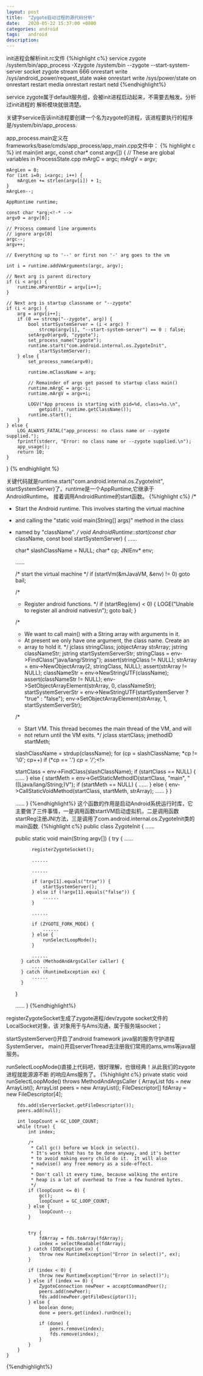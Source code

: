 ```yaml
---
layout: post
title:  "Zygote启动过程的源代码分析"
date:   2020-05-22 15:37:00 +0800
categories: android
tags:   android
description:
---
```


init进程会解析init.rc文件
{%highlight c%}
service zygote /system/bin/app_process -Xzygote /system/bin --zygote --start-system-server
    socket zygote stream 666
    onrestart write /sys/android_power/request_state wake
    onrestart write /sys/power/state on
    onrestart restart media
    onrestart restart netd
{%endhighlight%}

service zygote属于default服务组，会被init进程启动起来，不需要去触发。分析过init进程的
解析模块就很清楚。

关键字service告诉init进程要创建一个名为zygote的进程，该进程要执行的程序是/system/bin/app_process.

app_process.main定义在frameworks/base/cmds/app_process/app_main.cpp文件中：
{% highlight c %}
int main(int argc, const char* const argv[])
{
	// These are global variables in ProcessState.cpp
	mArgC = argc;
	mArgV = argv;

	mArgLen = 0;
	for (int i=0; i<argc; i++) {
		mArgLen += strlen(argv[i]) + 1;
	}
	mArgLen--;

	AppRuntime runtime;

	const char *arg;<!-* -->
	argv0 = argv[0];

	// Process command line arguments
	// ignore argv[0]
	argc--;
	argv++;

	// Everything up to '--' or first non '-' arg goes to the vm

	int i = runtime.addVmArguments(argc, argv);

	// Next arg is parent directory
	if (i < argc) {
		runtime.mParentDir = argv[i++];
	}

	// Next arg is startup classname or "--zygote"
	if (i < argc) {
		arg = argv[i++];
		if (0 == strcmp("--zygote", arg)) {
			bool startSystemServer = (i < argc) ?
				strcmp(argv[i], "--start-system-server") == 0 : false;
			setArgv0(argv0, "zygote");
			set_process_name("zygote");
			runtime.start("com.android.internal.os.ZygoteInit",
				startSystemServer);
		} else {
			set_process_name(argv0);

			runtime.mClassName = arg;

			// Remainder of args get passed to startup class main()
			runtime.mArgC = argc-i;
			runtime.mArgV = argv+i;

			LOGV("App process is starting with pid=%d, class=%s.\n",
				getpid(), runtime.getClassName());
			runtime.start();
		}
	} else {
		LOG_ALWAYS_FATAL("app_process: no class name or --zygote supplied.");
		fprintf(stderr, "Error: no class name or --zygote supplied.\n");
		app_usage();
		return 10;
	}

}
{% endhighlight %}

关键代码就是runtime.start("com.android.internal.os.ZygoteInit",
  startSystemServer)了。runtime是一个AppRuntime,它继承于AndroidRuntime。
接着调用AndroidRuntime的start函数。
{%highlight c%}
/*
* Start the Android runtime.  This involves starting the virtual machine
* and calling the "static void main(String[] args)" method in the class
* named by "className".
*/
void AndroidRuntime::start(const char* className, const bool startSystemServer)
{
	......

	char* slashClassName = NULL;
	char* cp;
	JNIEnv* env;

	......

	/* start the virtual machine */
	if (startVm(&mJavaVM, &env) != 0)
		goto bail;

	/*
	* Register android functions.
	*/
	if (startReg(env) < 0) {
		LOGE("Unable to register all android natives\n");
		goto bail;
	}

	/*
	* We want to call main() with a String array with arguments in it.
	* At present we only have one argument, the class name.  Create an
	* array to hold it.
	*/
	jclass stringClass;
	jobjectArray strArray;
	jstring classNameStr;
	jstring startSystemServerStr;
	stringClass = env->FindClass("java/lang/String");
	assert(stringClass != NULL);
	strArray = env->NewObjectArray(2, stringClass, NULL);
	assert(strArray != NULL);
	classNameStr = env->NewStringUTF(className);
	assert(classNameStr != NULL);
	env->SetObjectArrayElement(strArray, 0, classNameStr);
	startSystemServerStr = env->NewStringUTF(startSystemServer ?
		"true" : "false");
	env->SetObjectArrayElement(strArray, 1, startSystemServerStr);

	/*
	* Start VM.  This thread becomes the main thread of the VM, and will
	* not return until the VM exits.
	*/
	jclass startClass;
	jmethodID startMeth;

	slashClassName = strdup(className);
	for (cp = slashClassName; *cp != '\0'; cp++)
		if (*cp == '.')
			*cp = '/';<!*>

	startClass = env->FindClass(slashClassName);
	if (startClass == NULL) {
		......
	} else {
		startMeth = env->GetStaticMethodID(startClass, "main",
			"([Ljava/lang/String;)V");
		if (startMeth == NULL) {
			......
		} else {
			env->CallStaticVoidMethod(startClass, startMeth, strArray);
			......
		}
	}

	......
}
{%endhighlight%}
这个函数的作用是启动Android系统运行时库，它主要做了三件事情，一是调用函数startVM启动虚拟机，二是调用函数startReg注册JNI方法，三是调用了com.android.internal.os.ZygoteInit类的main函数.
{%highlight c%}
public class ZygoteInit {
	......

	public static void main(String argv[]) {
		try {
			......

			registerZygoteSocket();

			......

			......

			if (argv[1].equals("true")) {
				startSystemServer();
			} else if (!argv[1].equals("false")) {
				......
			}

			......

			if (ZYGOTE_FORK_MODE) {
				......
			} else {
				runSelectLoopMode();
			}

			......
		} catch (MethodAndArgsCaller caller) {
			......
		} catch (RuntimeException ex) {
			......
		}
	}

	......
}
{%endhighlight%}

registerZygoteSocket生成了zygote进程/dev/zygote socket文件的LocalSocket对象，该
对象用于与Ams沟通，属于服务端socket；

startSystemServer()开启了android framework java层的服务守护进程SystemServer。
main()开启serverThread去注册我们常用的ams,wms等java层服务。

runSelectLoopMode()直接上代码吧，很好理解，也很经典！从此我们的zygote进程就能源源不断
的响应Ams服务了。
{%highlight c%}
private static void runSelectLoopMode() throws MethodAndArgsCaller {
        ArrayList<FileDescriptor> fds = new ArrayList();
        ArrayList<ZygoteConnection> peers = new ArrayList();
        FileDescriptor[] fdArray = new FileDescriptor[4];

        fds.add(sServerSocket.getFileDescriptor());
        peers.add(null);

        int loopCount = GC_LOOP_COUNT;
        while (true) {
            int index;

            /*
             * Call gc() before we block in select().
             * It's work that has to be done anyway, and it's better
             * to avoid making every child do it.  It will also
             * madvise() any free memory as a side-effect.
             *
             * Don't call it every time, because walking the entire
             * heap is a lot of overhead to free a few hundred bytes.
             */
            if (loopCount <= 0) {
                gc();
                loopCount = GC_LOOP_COUNT;
            } else {
                loopCount--;
            }


            try {
                fdArray = fds.toArray(fdArray);
                index = selectReadable(fdArray);
            } catch (IOException ex) {
                throw new RuntimeException("Error in select()", ex);
            }

            if (index < 0) {
                throw new RuntimeException("Error in select()");
            } else if (index == 0) {
                ZygoteConnection newPeer = acceptCommandPeer();
                peers.add(newPeer);
                fds.add(newPeer.getFileDesciptor());
            } else {
                boolean done;
                done = peers.get(index).runOnce();

                if (done) {
                    peers.remove(index);
                    fds.remove(index);
                }
            }
        }
    }
{%endhighlight%}
